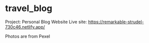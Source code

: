 # travel_blog
Project: Personal Blog Website
Live site: https://remarkable-strudel-730c46.netlify.app/

Photos are from Pexel
